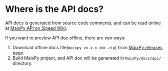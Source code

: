 Where is the API docs?
=====

API docs is generated from source code comments, and can be read online at [MaixPy API on Sipeed Wiki](https://wiki.sipeed.com/maixpy/api/index.html).

If you want to preview API doc offline, there are two ways:
1. Download offline docs file(`maixpy_vx.x.x_doc.zip`) from [MaixPy releases page](https://github.com/sipeed/MaixPy/releases).
2. Build MaixPy project, and API doc will be generated in `MaixPy/docs/api/` directory.

